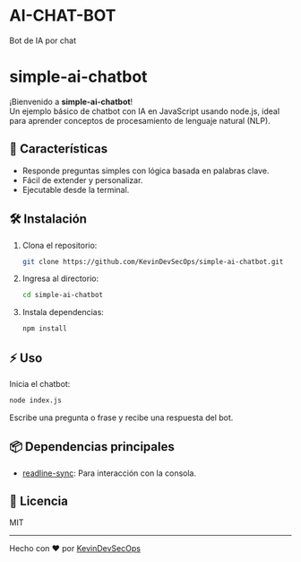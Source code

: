 # AI-CHAT-BOT
Bot de IA por chat
# simple-ai-chatbot

¡Bienvenido a **simple-ai-chatbot**!  
Un ejemplo básico de chatbot con IA en JavaScript usando node.js, ideal para aprender conceptos de procesamiento de lenguaje natural (NLP).

## 🚀 Características

- Responde preguntas simples con lógica basada en palabras clave.
- Fácil de extender y personalizar.
- Ejecutable desde la terminal.

## 🛠️ Instalación

1. Clona el repositorio:
   ```bash
   git clone https://github.com/KevinDevSecOps/simple-ai-chatbot.git
   ```
2. Ingresa al directorio:
   ```bash
   cd simple-ai-chatbot
   ```
3. Instala dependencias:
   ```bash
   npm install
   ```

## ⚡ Uso

Inicia el chatbot:
```bash
node index.js
```

Escribe una pregunta o frase y recibe una respuesta del bot.

## 📦 Dependencias principales

- [readline-sync](https://www.npmjs.com/package/readline-sync): Para interacción con la consola.

## 📝 Licencia

MIT

---

Hecho con ❤️ por [KevinDevSecOps](https://github.com/KevinDevSecOps)
